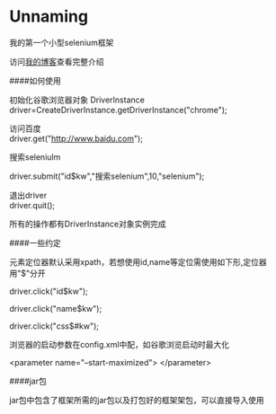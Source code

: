 Unnaming
========

我的第一个小型selenium框架  

访问[我的博客](http://zlshuo.com/selenium/1237.html)查看完整介绍

####如何使用  

初始化谷歌浏览器对象
DriverInstance driver=CreateDriverInstance.getDriverInstance("chrome");  

访问百度  
driver.get("http://www.baidu.com");  

搜索seleniulm  

driver.submit("id$kw","搜索selenium",10,"selenium");  

退出driver  
driver.quit();  

所有的操作都有DriverInstance对象实例完成

####一些约定  

元素定位器默认采用xpath，若想使用id,name等定位需使用如下形,定位器用"$"分开

driver.click("id$kw");  

driver.click("name$kw");

driver.click("css$#kw");  

浏览器的启动参数在config.xml中配，如谷歌浏览启动时最大化  

\<parameter name="–start-maximized"> \</parameter>

####jar包  

jar包中包含了框架所需的jar包以及打包好的框架架包，可以直接导入使用
